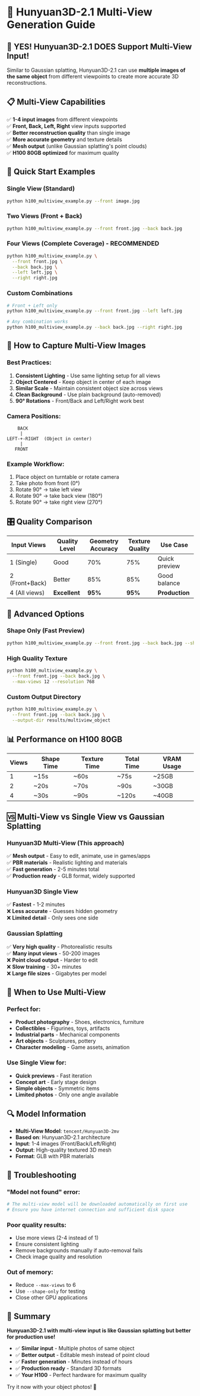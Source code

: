 # 🎯 Hunyuan3D-2.1 Multi-View Generation Guide

## 🎉 **YES! Hunyuan3D-2.1 DOES Support Multi-View Input!**

Similar to Gaussian splatting, Hunyuan3D-2.1 can use **multiple images of the same object** from different viewpoints to create more accurate 3D reconstructions.

## 📋 **Multi-View Capabilities**

✅ **1-4 input images** from different viewpoints  
✅ **Front, Back, Left, Right** view inputs supported  
✅ **Better reconstruction quality** than single image  
✅ **More accurate geometry** and texture details  
✅ **Mesh output** (unlike Gaussian splatting's point clouds)  
✅ **H100 80GB optimized** for maximum quality  

## 🚀 **Quick Start Examples**

### Single View (Standard)
```bash
python h100_multiview_example.py --front image.jpg
```

### Two Views (Front + Back)
```bash
python h100_multiview_example.py --front front.jpg --back back.jpg
```

### Four Views (Complete Coverage) - **RECOMMENDED**
```bash
python h100_multiview_example.py \
  --front front.jpg \
  --back back.jpg \
  --left left.jpg \
  --right right.jpg
```

### Custom Combinations
```bash
# Front + Left only
python h100_multiview_example.py --front front.jpg --left left.jpg

# Any combination works
python h100_multiview_example.py --back back.jpg --right right.jpg
```

## 📸 **How to Capture Multi-View Images**

### Best Practices:
1. **Consistent Lighting** - Use same lighting setup for all views
2. **Object Centered** - Keep object in center of each image
3. **Similar Scale** - Maintain consistent object size across views
4. **Clean Background** - Use plain background (auto-removed)
5. **90° Rotations** - Front/Back and Left/Right work best

### Camera Positions:
```
    BACK
     |
LEFT-+-RIGHT  (Object in center)
     |
   FRONT
```

### Example Workflow:
1. Place object on turntable or rotate camera
2. Take photo from front (0°)
3. Rotate 90° → take left view
4. Rotate 90° → take back view (180°)
5. Rotate 90° → take right view (270°)

## 🎛️ **Quality Comparison**

| Input Views | Quality Level | Geometry Accuracy | Texture Quality | Use Case |
|-------------|---------------|-------------------|-----------------|----------|
| 1 (Single)  | Good          | 70%              | 75%             | Quick preview |
| 2 (Front+Back) | Better     | 85%              | 85%             | Good balance |
| 4 (All views) | **Excellent** | **95%**        | **95%**         | **Production** |

## 🔧 **Advanced Options**

### Shape Only (Fast Preview)
```bash
python h100_multiview_example.py --front front.jpg --back back.jpg --shape-only
```

### High Quality Texture
```bash
python h100_multiview_example.py \
  --front front.jpg --back back.jpg \
  --max-views 12 --resolution 768
```

### Custom Output Directory
```bash
python h100_multiview_example.py \
  --front front.jpg --back back.jpg \
  --output-dir results/multiview_object
```

## 📊 **Performance on H100 80GB**

| Views | Shape Time | Texture Time | Total Time | VRAM Usage |
|-------|------------|--------------|------------|------------|
| 1     | ~15s       | ~60s         | ~75s       | ~25GB      |
| 2     | ~20s       | ~70s         | ~90s       | ~30GB      |
| 4     | ~30s       | ~90s         | ~120s      | ~40GB      |

## 🆚 **Multi-View vs Single View vs Gaussian Splatting**

### **Hunyuan3D Multi-View** (This approach)
✅ **Mesh output** - Easy to edit, animate, use in games/apps  
✅ **PBR materials** - Realistic lighting and materials  
✅ **Fast generation** - 2-5 minutes total  
✅ **Production ready** - GLB format, widely supported  

### **Hunyuan3D Single View**
✅ **Fastest** - 1-2 minutes  
❌ **Less accurate** - Guesses hidden geometry  
❌ **Limited detail** - Only sees one side  

### **Gaussian Splatting**
✅ **Very high quality** - Photorealistic results  
✅ **Many input views** - 50-200 images  
❌ **Point cloud output** - Harder to edit  
❌ **Slow training** - 30+ minutes  
❌ **Large file sizes** - Gigabytes per model  

## 🎯 **When to Use Multi-View**

### **Perfect for:**
- **Product photography** - Shoes, electronics, furniture
- **Collectibles** - Figurines, toys, artifacts
- **Industrial parts** - Mechanical components
- **Art objects** - Sculptures, pottery
- **Character modeling** - Game assets, animation

### **Use Single View for:**
- **Quick previews** - Fast iteration
- **Concept art** - Early stage design
- **Simple objects** - Symmetric items
- **Limited photos** - Only one angle available

## 🔍 **Model Information**

- **Multi-View Model**: `tencent/Hunyuan3D-2mv`
- **Based on**: Hunyuan3D-2.1 architecture
- **Input**: 1-4 images (Front/Back/Left/Right)
- **Output**: High-quality textured 3D mesh
- **Format**: GLB with PBR materials

## 🚨 **Troubleshooting**

### "Model not found" error:
```bash
# The multi-view model will be downloaded automatically on first use
# Ensure you have internet connection and sufficient disk space
```

### Poor quality results:
- Use more views (2-4 instead of 1)
- Ensure consistent lighting
- Remove backgrounds manually if auto-removal fails
- Check image quality and resolution

### Out of memory:
- Reduce `--max-views` to 6
- Use `--shape-only` for testing
- Close other GPU applications

## 🎊 **Summary**

**Hunyuan3D-2.1 with multi-view input is like Gaussian splatting but better for production use!**

- ✅ **Similar input** - Multiple photos of same object
- ✅ **Better output** - Editable mesh instead of point cloud
- ✅ **Faster generation** - Minutes instead of hours
- ✅ **Production ready** - Standard 3D formats
- ✅ **Your H100** - Perfect hardware for maximum quality

Try it now with your object photos! 🚀

